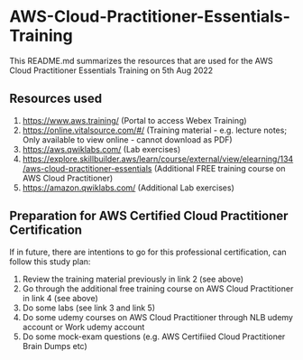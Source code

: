 # AWS-Cloud-Practitioner-Essentials-Training

This README.md summarizes the resources that are used for the AWS Cloud Practitioner Essentials Training on 5th Aug 2022

## Resources used

1. https://www.aws.training/ (Portal to access Webex Training)
2. https://online.vitalsource.com/#/ (Training material - e.g. lecture notes; Only available to view online - cannot download as PDF)
3. https://aws.qwiklabs.com/ (Lab exercises)
4. https://explore.skillbuilder.aws/learn/course/external/view/elearning/134/aws-cloud-practitioner-essentials (Additional FREE training course on AWS Cloud Practitioner)
5. https://amazon.qwiklabs.com/ (Additional Lab exercises)

## Preparation for AWS Certified Cloud Practitioner Certification

If in future, there are intentions to go for this professional certification, can follow this study plan:

1. Review the training material previously in link 2 (see above)
2. Go through the additional free training course on AWS Cloud Practitioner in link 4 (see above)
3. Do some labs (see link 3 and link 5)
4. Do some udemy courses on AWS Cloud Practitioner through NLB udemy account or Work udemy account
5. Do some mock-exam questions (e.g. AWS Certifiied Cloud Practitioner Brain Dumps etc)
